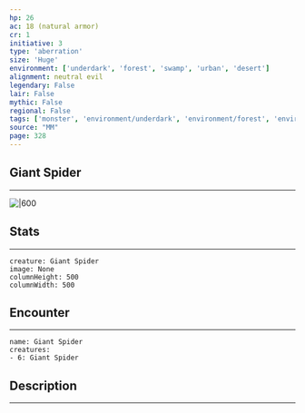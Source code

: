 ```yaml
---
hp: 26
ac: 18 (natural armor)
cr: 1
initiative: 3
type: 'aberration'    
size: 'Huge'
environment: ['underdark', 'forest', 'swamp', 'urban', 'desert']
alignment: neutral evil
legendary: False
lair: False
mythic: False
regional: False
tags: ['monster', 'environment/underdark', 'environment/forest', 'environment/swamp', 'environment/urban', 'environment/desert']
source: "MM"
page: 328
---
```


## Giant Spider
---

![|600](D:/Program%20Files/5e.tools/img/bestiary/MM/Giant%20Spider.jpg)

## Stats
---

```statblock
creature: Giant Spider
image: None
columnHeight: 500
columnWidth: 500
```

## Encounter
---

```encounter-table
name: Giant Spider
creatures:
- 6: Giant Spider
```

## Description
---




